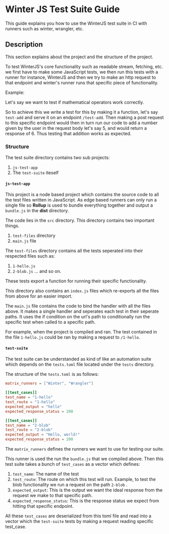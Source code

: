 # Winter JS Test Suite Guide

This guide explains you how to use the WinterJS test suite in CI with runners such as winter, wrangler, etc.

## Description

This section explains about the project and the structure of the project.

To test WinterJS's core functionality such as readable stream, fetching, etc. we first have to make some JavaScript tests, we then run this tests with a runner for instance, WinterJS and then we try to make an http request to that endpoint and winter's runner runs that specific piece of functionality.

Example:

Let's say we want to test if mathematical operators work correctly.

So to achieve this we write a test for this by making it a function, let's say `test-add` and serve it on an endpoint `/test-add`. Then making a post request to this specific endpoint would then in turn run our code to add a number given by the user in the request body let's say 5, and would return a response of 6. Thus testing that addition works as expected.

### Structure

The test suite directory contains two sub projects:

1. `js-test-app`
2. The `test-suite` iteself

#### `js-test-app`

This project is a node based project which contains the source code to all the test files written in JavaScript. As edge based runners can only run a single file so **Rollup** is used to bundle everything together and output a `bundle.js` in the **dist** directory.

The code lies in the `src` directory. This directory contains two important things.

1. `test-files` directory
2. `main.js` file

The `test-files` directory contains all the tests seperated into their respected files such as:

1. `1-hello.js`
2. `2-blob.js`
   ... and so on.

These tests export a function for running their specific functionality.

This directory also contains an `index.js` files which re-exports all the files from above for an easier import.

The `main.js` file contains the code to bind the handler with all the files above. It makes a single handler and seperates each test in their seperate paths. It uses the if condition on the url's path to conditionally run the specific test when called to a specific path.

For example, when the project is compiled and ran. The test contained in the file `1-hello.js` could be ran by making a request to `/1-hello`.

#### `test-suite`

The test suite can be understanded as kind of like an automation suite which depends on the `tests.toml` file located under the `tests` directory.

The structure of the `tests.toml` is as follows:

```toml
matrix_runners = ["Winter", "Wrangler"]

[[test_cases]]
test_name = "1-hello"
test_route = "1-hello"
expected_output = "hello"
expected_response_status = 200

[[test_cases]]
test_name = "2-blob"
test_route = "2-blob"
expected_output = "Hello, world!"
expected_response_status = 200
```

The `matrix_runners` defines the runners we want to use for testing our suite.

This runner is used the run the `bundle.js` that we compiled above. Then this test suite takes a bunch of `test_cases` as a vector which defines:

1. `test_name`: The name of the test
2. `test_route`: The route on which this test will run. Example, to test the blob functionality we run a request on the path `2-blob` .
3. `expected_output`: This is the output we want the ideal response from the request we make to that specific path.
4. `expected_response_status`: This is the response status we expect from hitting that specific endpoint.

All these `test_cases` are deserialized from this toml file and read into a vector which the `test-suite` tests by making a request reading specific test_case.
